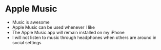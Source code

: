 # Apple Music

- Music is awesome
- Apple Music can be used whenever I like
- The Apple Music app will remain installed on my iPhone
- I will not listen to music through headphones when others are around in social settings
